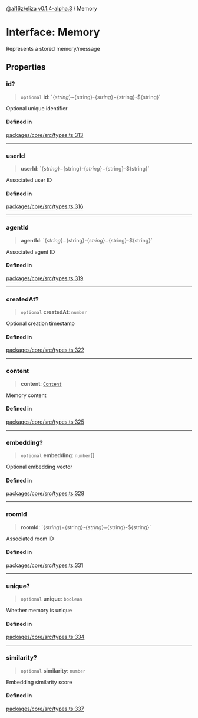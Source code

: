 [@ai16z/eliza v0.1.4-alpha.3](../index.md) / Memory

# Interface: Memory

Represents a stored memory/message

## Properties

### id?

> `optional` **id**: \`$\{string\}-$\{string\}-$\{string\}-$\{string\}-$\{string\}\`

Optional unique identifier

#### Defined in

[packages/core/src/types.ts:313](https://github.com/ai16z/eliza/blob/main/packages/core/src/types.ts#L313)

***

### userId

> **userId**: \`$\{string\}-$\{string\}-$\{string\}-$\{string\}-$\{string\}\`

Associated user ID

#### Defined in

[packages/core/src/types.ts:316](https://github.com/ai16z/eliza/blob/main/packages/core/src/types.ts#L316)

***

### agentId

> **agentId**: \`$\{string\}-$\{string\}-$\{string\}-$\{string\}-$\{string\}\`

Associated agent ID

#### Defined in

[packages/core/src/types.ts:319](https://github.com/ai16z/eliza/blob/main/packages/core/src/types.ts#L319)

***

### createdAt?

> `optional` **createdAt**: `number`

Optional creation timestamp

#### Defined in

[packages/core/src/types.ts:322](https://github.com/ai16z/eliza/blob/main/packages/core/src/types.ts#L322)

***

### content

> **content**: [`Content`](Content.md)

Memory content

#### Defined in

[packages/core/src/types.ts:325](https://github.com/ai16z/eliza/blob/main/packages/core/src/types.ts#L325)

***

### embedding?

> `optional` **embedding**: `number`[]

Optional embedding vector

#### Defined in

[packages/core/src/types.ts:328](https://github.com/ai16z/eliza/blob/main/packages/core/src/types.ts#L328)

***

### roomId

> **roomId**: \`$\{string\}-$\{string\}-$\{string\}-$\{string\}-$\{string\}\`

Associated room ID

#### Defined in

[packages/core/src/types.ts:331](https://github.com/ai16z/eliza/blob/main/packages/core/src/types.ts#L331)

***

### unique?

> `optional` **unique**: `boolean`

Whether memory is unique

#### Defined in

[packages/core/src/types.ts:334](https://github.com/ai16z/eliza/blob/main/packages/core/src/types.ts#L334)

***

### similarity?

> `optional` **similarity**: `number`

Embedding similarity score

#### Defined in

[packages/core/src/types.ts:337](https://github.com/ai16z/eliza/blob/main/packages/core/src/types.ts#L337)
